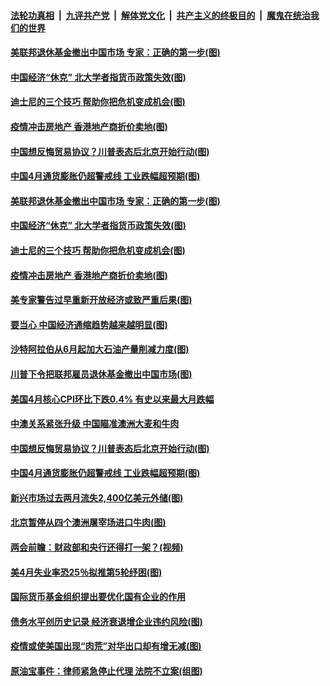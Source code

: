 ####  [法轮功真相](../../../../basic/blob/master/README.md?t=05131531) &nbsp;|&nbsp; [九评共产党](../../../../9ping.md/blob/master/README.md?t=05131531) &nbsp;|&nbsp; [解体党文化](../../../../jtdwh.md/blob/master/README.md?t=05131531)  &nbsp;|&nbsp; [共产主义的终极目的](../../../../gczydzjmd.md/blob/master/README.md?t=05131531) &nbsp;|&nbsp; [魔鬼在统治我们的世界](../../../../mgztzwmdsj.md/blob/master/README.md?t=05131531) 

#### [美联邦退休基金撤出中国市场 专家：正确的第一步(图)](../pages/p5/933117.md?t=05131531) 

#### [中国经济“休克” 北大学者指货币政策失效(图)](../pages/p5/933076.md?t=05131531) 

#### [迪士尼的三个技巧 帮助你把危机变成机会(图)](../pages/p5/933077.md?t=05131531) 

#### [疫情冲击房地产 香港地产商折价卖地(图)](../pages/p5/933056.md?t=05131531) 

#### [中国想反悔贸易协议？川普表态后北京开始行动(图)](../pages/p5/933043.md?t=05131531) 

#### [中国4月通货膨胀仍超警戒线 工业跌幅超预期(图)](../pages/p5/933023.md?t=05131531) 

#### [美联邦退休基金撤出中国市场 专家：正确的第一步(图)](../pages/p5/933117.md?t=05131531) 

#### [中国经济“休克” 北大学者指货币政策失效(图)](../pages/p5/933076.md?t=05131531) 

#### [迪士尼的三个技巧 帮助你把危机变成机会(图)](../pages/p5/933077.md?t=05131531) 

#### [疫情冲击房地产 香港地产商折价卖地(图)](../pages/p5/933056.md?t=05131531) 

#### [美专家警告过早重新开放经济或致严重后果(图)](../pages/p5/933104.md?t=05131531) 

#### [要当心 中国经济通缩趋势越来越明显(图)](../pages/p5/933078.md?t=05131531) 

#### [沙特阿拉伯从6月起加大石油产量削减力度(图)](../pages/p5/933102.md?t=05131531) 

#### [川普下令把联邦雇员退休基金撤出中国市场(图)](../pages/p5/933100.md?t=05131531) 

#### [美国4月核心CPI环比下跌0.4% 有史以来最大月跌幅](../pages/p5/933055.md?t=05131531) 

#### [中澳关系紧张升级 中国瞄准澳洲大麦和牛肉](../pages/p5/933049.md?t=05131531) 

#### [中国想反悔贸易协议？川普表态后北京开始行动(图)](../pages/p5/933043.md?t=05131531) 

#### [中国4月通货膨胀仍超警戒线 工业跌幅超预期(图)](../pages/p5/933023.md?t=05131531) 

#### [新兴市场过去两月流失2,400亿美元外储(图)](../pages/p5/933011.md?t=05131531) 

#### [北京暂停从四个澳洲屠宰场进口牛肉(图)](../pages/p5/933007.md?t=05131531) 

#### [两会前瞻：财政部和央行还得打一架？(视频)](../pages/p5/932941.md?t=05131531) 

#### [美4月失业率恐25％拟推第5轮纾困(图)](../pages/p5/932977.md?t=05131531) 

#### [国际货币基金组织提出要优化国有企业的作用](../pages/p5/932973.md?t=05131531) 

#### [债务水平创历史记录 经济衰退增企业违约风险(图)](../pages/p5/932947.md?t=05131531) 

#### [疫情或使美国出现“肉荒”对华出口却有增无减(图)](../pages/p5/932968.md?t=05131531) 

#### [原油宝事件：律师紧急停止代理 法院不立案(组图)](../pages/p5/932932.md?t=05131531) 

